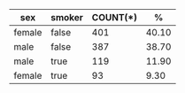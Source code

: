 | sex | smoker | COUNT(*) | % |
| --- | ------ | -------- | - |
| female | false | 401 | 40.10 |
| male | false | 387 | 38.70 |
| male | true | 119 | 11.90 |
| female | true | 93 | 9.30 |

